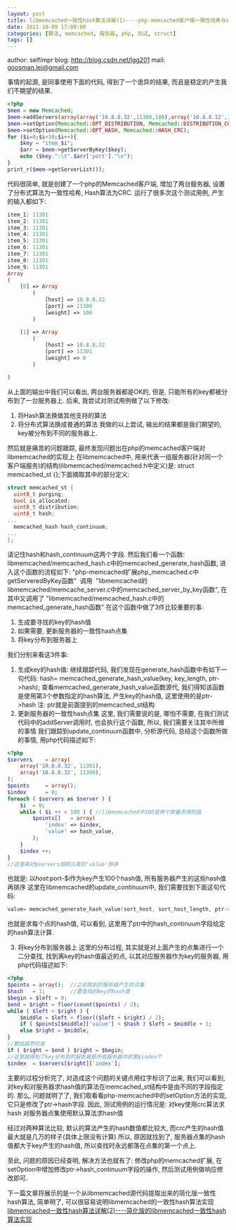 ```yaml
---
layout: post
title: libmemcached一致性hash算法详解(1)----php-memcached客户端一致性哈希与crc算法共用产生的bug分析
date: 2011-10-09 17:09:00
categories: [算法, memcached, 服务器, php, 测试, struct]
tags: []
---
```

author: selfimpr
blog: http://blog.csdn.net/lgg201
mail: goosman.lei@gmail.com

事情的起源, 是同事使用下面的代码, 得到了一个诡异的结果, 而且是稳定的产生我们不期望的结果.


```php
<?php
$mem = new Memcached;
$mem->addServers(array(array('10.8.8.32',11300,100),array('10.8.8.32',11301,0)));
$mem->setOption(Memcached::OPT_DISTRIBUTION, Memcached::DISTRIBUTION_CONSISTENT);
$mem->setOption(Memcached::OPT_HASH, Memcached::HASH_CRC);
for ($i=0;$i<10;$i++){
    $key = "item_$i";
    $arr = $mem->getServerByKey($key);
    echo ($key.":\t".$arr['port']."\n");
}
print_r($mem->getServerList());
```
代码很简单, 就是创建了一个php的Memcached客户端, 增加了两台服务器, 设置了分布式算法为一致性哈希, Hash算法为CRC.
运行了很多次这个测试用例, 产生的输入都如下:


```php
item_1:	11301
item_2:	11301
item_3:	11301
item_4:	11301
item_5:	11301
item_6:	11301
item_7:	11301
item_8:	11301
item_9:	11301
Array
(
    [0] => Array
        (
            [host] => 10.8.8.32
            [port] => 11300
            [weight] => 100
        )

    [1] => Array
        (
            [host] => 10.8.8.32
            [port] => 11301
            [weight] => 0
        )

)
```
从上面的输出中我们可以看出, 两台服务器都是OK的, 但是, 只能所有的key都被分布到了一台服务器上.
后来, 我尝试对测试用例做了以下修改:
1. 将Hash算法换做其他支持的算法
2. 将分布式算法换成普通的算法
我做的以上尝试, 输出的结果都是我们期望的, key被分布到不同的服务器上.

然后就是痛苦的问题跟踪, 最终发现问题出在php的memcached客户端对libmemcached的实现上
在libmemcached中, 用来代表一组服务器(针对同一个客户端服务)的结构(libmemcached/memcached.h中定义)是: struct memcached_st {};下面摘取其中的部分定义:


```cpp
struct memcached_st {
  uint8_t purging;
  bool is_allocated;
  uint8_t distribution;
  uint8_t hash;
...
  memcached_hash hash_continuum;
...
};
```
请记住hash和hash_continuum这两个字段.
然后我们看一个函数:
libmemcached/memcached_hash.c中的memcached_generate_hash函数, 进入这个函数的流程如下:
"php-memcached扩展php_memcached.c中getServeredByKey函数"  调用  "libmemcached的libmemcached/memcache_server.c中的memcached_server_by_key函数", 在其中又调用了 "libmemcached/memcached_hash.c中的memcached_generate_hash函数"
在这个函数中做了3件比较重要的事:
1. 生成要寻找的key的hash值
2. 如果需要, 更新服务器的一致性hash点集
3. 将key分布到服务器上

我们分别来看这3件事:
1. 生成key的hash值:
继续跟踪代码, 我们发现在generate_hash函数中有如下一句代码:
hash= memcached_generate_hash_value(key, key_length, ptr->hash);
查看memcached_generate_hash_value函数源代, 我们得知该函数是使用第3个参数指定的hash算法, 产生key的hash值, 这里使用的是ptr->hash
注: ptr就是前面提到的memcached_st结构
2. 更新服务器的一致性hash点集
这里, 我们需要说的是, 哪怕不需要, 在我们测试代码中的addServer调用时, 也会执行这个函数, 所以, 我们需要关注其中所做的事情
我们跟踪到update_continuum函数中, 分析源代码, 总结这个函数所做的事情, 用php代码描述如下:


```php
<?php
$servers	= array(
	array('10.8.8.32', 11301), 
	array('10.8.8.32', 11300), 
);
$points		= array();
$index		= 0;
foreach ( $servers as $server ) {
	$i	= 0;
	while ( $i ++ < 100 ) { //libmemcached中100是两个常量求得的值
		$points[]	= array(
			'index'	=> $index, 
			'value'	=> hash_value, 
		);
	}
	$index ++;
}
//这里再对$servers按照元素的'value'排序

```
也就是: 以$host:$port-$i作为key产生100个hash值, 所有服务器产生的这些hash值再排序
这里在libmemcached的update_continuum中, 我们需要找到下面这句代码:


```cpp
value= memcached_generate_hash_value(sort_host, sort_host_length, ptr->hash_continuum);
```
也就是求每个点的hash值, 可以看到, 这里用了ptr中的hash_continuum字段给定的hash算法计算.

3. 将key分布到服务器上
这里的分布过程, 其实就是对上面产生的点集进行一个二分查找, 找到离key的hash值最近的点, 以其对应服务器作为key的服务器, 用php代码描述如下:


```php
<?php
$points	= array();	//之前取到的服务器产生的点集
$hash	= 1;		//要查找的key的hash值
$begin = $left = 0;
$end = $right = floor(count($points) / 2);
while ( $left < $right ) {
	$middle	= $left + floor(($left + $right) / 2);
	if ( $points[$middle]['value'] < $hash ) $left = $middle + 1;
	else $right = $middle;
}
//数组越界检查
if ( $right = $end ) $right = $begin;
//这里就得到了key分布到的服务器是所有服务器中的第$index个
$index	= $servers[$right]['index'];
```

主要的过程分析完了, 对造成这个问题的关键点用红字标识了出来, 我们可以看到, 对key和对服务器求hash值的算法在memcached_st结构中是由不同的字段指定的.
那么, 问题就明了了, 我们取看看php-memcached中的setOption方法的实现, 它只是修改了ptr->hash字段.
因此, 测试用例的运行情况是:
对key使用crc算法求hash
对服务器点集使用默认算法求hash值

经过对两种算法比较, 默认的算法产生的hash数值都比较大, 而crc产生的hash值最大就是几万的样子(具体上限没有计算)
所以, 原因就找到了, 服务器点集的hash值都大于key产生的hash值, 所以查找时永远都落在点集的第一个点上.

至此, 问题的原因已经查明, 解决方法也就有了: 修改php的memcached扩展, 在setOption中增加修改ptr->hash_continuum字段的操作, 然后测试用例做响应修改即可.

下一篇文章将展示的是一个从libmemcached源代码提取出来的简化版一致性hash算法, 简单明了, 可以很容易说明libmemcached的一致性hash算法实现
[libmemcached一致性hash算法详解(2)----简化版的libmemcached一致性hash算法实现](http://blog.csdn.net/lgg201/article/details/6856387)
